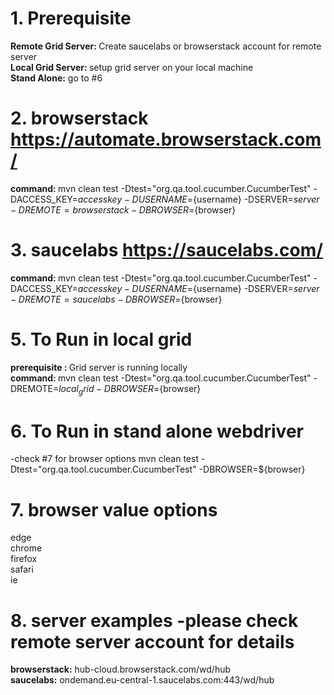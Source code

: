 # 1. Prerequisite 
<strong>Remote Grid Server: </strong> Create saucelabs or browserstack account for remote server<br>
<strong>Local Grid Server: </strong> setup grid server on your local machine<br>
<strong>Stand Alone:</strong> go to #6 
# 2. browserstack https://automate.browserstack.com/
<strong>command: </strong>
mvn clean test -Dtest="org.qa.tool.cucumber.CucumberTest" -DACCESS_KEY=${access key} -DUSERNAME=${username} -DSERVER=${server} -DREMOTE=browserstack -DBROWSER=${browser}
# 3. saucelabs https://saucelabs.com/
<strong>command: </strong>
mvn clean test -Dtest="org.qa.tool.cucumber.CucumberTest" -DACCESS_KEY=${access key} -DUSERNAME=${username} -DSERVER=${server} -DREMOTE=saucelabs -DBROWSER=${browser}
# 5. To Run in local grid
<strong>prerequisite : </strong>
Grid server is running locally <br>
<strong>command: </strong>
mvn clean test -Dtest="org.qa.tool.cucumber.CucumberTest" -DREMOTE=${local_grid} -DBROWSER=${browser}
# 6. To Run in stand alone webdriver 
-check #7 for browser options
mvn clean test -Dtest="org.qa.tool.cucumber.CucumberTest" -DBROWSER=${browser}

# 7. browser value options 
edge <br>
chrome <br>
firefox </br>
safari </br>
ie
# 8. server examples -please check remote server account for details
<strong>browserstack:</strong> hub-cloud.browserstack.com/wd/hub <br>
<strong>saucelabs:</strong> ondemand.eu-central-1.saucelabs.com:443/wd/hub





